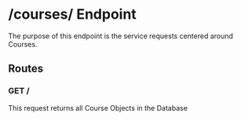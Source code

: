 # /courses/ Endpoint

The purpose of this endpoint is the service requests centered around Courses.

## Routes

### GET /

This request returns all Course Objects in the Database